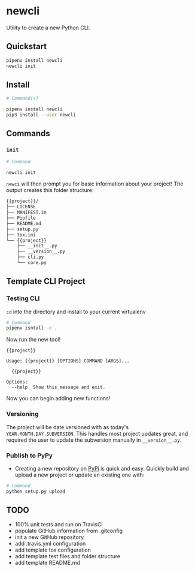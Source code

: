 # newcli

Utility to create a new Python CLI.

## Quickstart

```bash
pipenv install newcli
newcli init
```

## Install

```bash
# Command(s)

pipenv install newcli
pip3 install --user newcli
```

## Commands

### `init`

```bash
# Command

newcli init
```

`newci` will then prompt you for basic information about your project!
The output creates this folder structure:

```bash
{{project}}/
├── LICENSE
├── MANIFEST.in
├── Pipfile
├── README.md
├── setup.py
├── tox.ini
└── {{project}}
    ├── __init__.py
    ├── __version__.py
    ├── cli.py
    └── core.py
```

## Template CLI Project

### Testing CLI

`cd` into the directory and install to your current virtualenv

```bash
# Command
pipenv isntall -e .
```

Now run the new tool!

```
{{project}}

Usage: {{project}} [OPTIONS] COMMAND [ARGS]...

  {{project}}

Options:
  --help  Show this message and exit.
```

Now you can begin adding new functions!

### Versioning

The project will be date versioned with as today's `YEAR.MONTH.DAY.SUBVERSION`. This handles most project updates great, and required the user to update the subversion manually in `__version__.py`.

### Publish to PyPy

-   Creating a new repository on [PyPi](https://pypi.org/) is quick and easy. Quickly build and upload a new project or update an existing one with:

```bash
# Command
python setup.py upload
```

## TODO

-   100% unit tests and run on TravisCI
-   populate GitHub information from .gitconfig
-   init a new GitHub repository
-   add .travis.yml configuration
-   add template tox configuration
-   add template test files and folder structure
-   add template README.md
